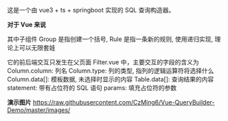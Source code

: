 这是一个由 vue3 + ts + springboot 实现的 SQL 查询构造器。



**对于 Vue 来说**

其中子组件 Group 是指创建一个括号, Rule 是指一条新的规则, 使用递归实现, 理论上可以无限套娃

它的前后端交互只发生在父页面 Filter.vue 中，主要交互的字段的含义为
Column.column: 列名
Column.type: 列的类型, 指列的逻辑运算符将选择什么
Column.data[]: 模板数据, 未选择时显示的内容
Table.data[]: 查询结果的内容
statement: 带有占位符的 SQL 语句
params: 填充占位符的参数



**演示图片**
https://raw.githubusercontent.com/CzMing6/Vue-QueryBuilder-Demo/master/images/
